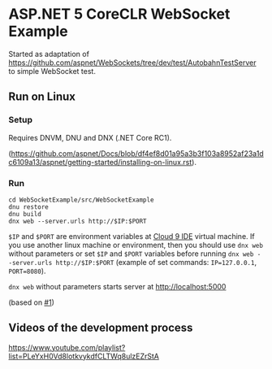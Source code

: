 # ASP.NET 5 CoreCLR WebSocket Example
Started as adaptation of https://github.com/aspnet/WebSockets/tree/dev/test/AutobahnTestServer to simple WebSocket test.

## Run on Linux

### Setup
Requires DNVM, DNU and DNX (.NET Core RC1).

(https://github.com/aspnet/Docs/blob/df4ef8d01a95a3b3f103a8952af23a1dc6109a13/aspnet/getting-started/installing-on-linux.rst).
### Run
```
cd WebSocketExample/src/WebSocketExample
dnu restore
dnu build
dnx web --server.urls http://$IP:$PORT
```
`$IP` and `$PORT` are environment variables at [Cloud 9 IDE](https://c9.io/) virtual machine. If you use another linux machine or environment, then you should use `dnx web` without parameters or set `$IP` and `$PORT` variables before running `dnx web --server.urls http://$IP:$PORT` (example of set commands: `IP=127.0.0.1`, `PORT=8080`).

`dnx web` without parameters starts server at [http://localhost:5000](http://localhost:5000)

(based on [#1](https://github.com/Konard/ASP.NET-5-CoreCLR-WebSocket-Example/issues/1#issuecomment-154317756))

## Videos of the development process
https://www.youtube.com/playlist?list=PLeYxH0Vd8lotkvykdfCLTWq8ulzEZrStA
